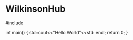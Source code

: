 # WilkinsonHub
#include<iostream>

int main()
{
    std::cout<<"Hello World"<<std::endl;
    return 0;
}
